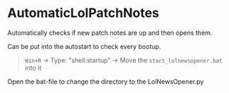 # AutomaticLolPatchNotes
Automatically checks if new patch notes are up and then opens them.

Can be put into the autostart to check every bootup.

> `Win+R` -> Type: "shell:startup" -> Move the `start_lolnewsopener.bat` into it

Open the bat-file to change the directory to the LolNewsOpener.py
